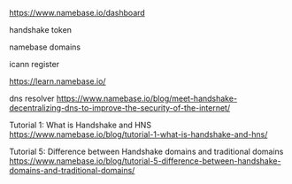 

https://www.namebase.io/dashboard


handshake token

namebase domains

icann register


https://learn.namebase.io/

dns resolver
https://www.namebase.io/blog/meet-handshake-decentralizing-dns-to-improve-the-security-of-the-internet/


Tutorial 1: What is Handshake and HNS
https://www.namebase.io/blog/tutorial-1-what-is-handshake-and-hns/

Tutorial 5: Difference between Handshake domains and traditional domains
https://www.namebase.io/blog/tutorial-5-difference-between-handshake-domains-and-traditional-domains/
